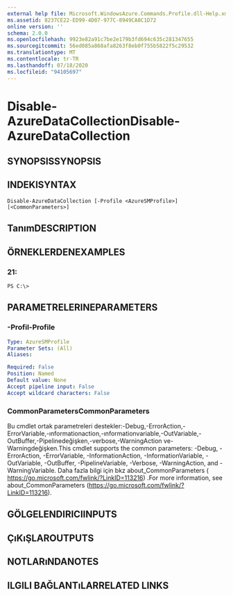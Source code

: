 ```yaml
---
external help file: Microsoft.WindowsAzure.Commands.Profile.dll-Help.xml
ms.assetid: 8237CE22-ED99-4D07-977C-8949CA8C1D72
online version: ''
schema: 2.0.0
ms.openlocfilehash: 9923e82a91c7be2e179b3fd694c635c281347655
ms.sourcegitcommit: 56ed085a868afa8263f8eb0f755b5822f5c29532
ms.translationtype: MT
ms.contentlocale: tr-TR
ms.lasthandoff: 07/18/2020
ms.locfileid: "94105697"
---
```

# <span data-ttu-id="6ed8c-101">Disable-AzureDataCollection</span><span class="sxs-lookup"><span data-stu-id="6ed8c-101">Disable-AzureDataCollection</span></span>

## <span data-ttu-id="6ed8c-102">SYNOPSIS</span><span class="sxs-lookup"><span data-stu-id="6ed8c-102">SYNOPSIS</span></span>

## <span data-ttu-id="6ed8c-103">INDEKI</span><span class="sxs-lookup"><span data-stu-id="6ed8c-103">SYNTAX</span></span>

```
Disable-AzureDataCollection [-Profile <AzureSMProfile>] [<CommonParameters>]
```

## <span data-ttu-id="6ed8c-104">Tanım</span><span class="sxs-lookup"><span data-stu-id="6ed8c-104">DESCRIPTION</span></span>

## <span data-ttu-id="6ed8c-105">ÖRNEKLERDEN</span><span class="sxs-lookup"><span data-stu-id="6ed8c-105">EXAMPLES</span></span>

### <span data-ttu-id="6ed8c-106">2</span><span class="sxs-lookup"><span data-stu-id="6ed8c-106">1:</span></span>
```
PS C:\>
```

## <span data-ttu-id="6ed8c-107">PARAMETRELERINE</span><span class="sxs-lookup"><span data-stu-id="6ed8c-107">PARAMETERS</span></span>

### <span data-ttu-id="6ed8c-108">-Profil</span><span class="sxs-lookup"><span data-stu-id="6ed8c-108">-Profile</span></span>
```yaml
Type: AzureSMProfile
Parameter Sets: (All)
Aliases: 

Required: False
Position: Named
Default value: None
Accept pipeline input: False
Accept wildcard characters: False
```

### <span data-ttu-id="6ed8c-109">CommonParameters</span><span class="sxs-lookup"><span data-stu-id="6ed8c-109">CommonParameters</span></span>
<span data-ttu-id="6ed8c-110">Bu cmdlet ortak parametreleri destekler:-Debug,-ErrorAction,-ErrorVariable,-ınformationaction,-ınformationvariable,-OutVariable,-OutBuffer,-Pipelinedeğişken,-verbose,-WarningAction ve-Warningdeğişken.</span><span class="sxs-lookup"><span data-stu-id="6ed8c-110">This cmdlet supports the common parameters: -Debug, -ErrorAction, -ErrorVariable, -InformationAction, -InformationVariable, -OutVariable, -OutBuffer, -PipelineVariable, -Verbose, -WarningAction, and -WarningVariable.</span></span> <span data-ttu-id="6ed8c-111">Daha fazla bilgi için bkz about_CommonParameters ( https://go.microsoft.com/fwlink/?LinkID=113216) .</span><span class="sxs-lookup"><span data-stu-id="6ed8c-111">For more information, see about_CommonParameters (https://go.microsoft.com/fwlink/?LinkID=113216).</span></span>

## <span data-ttu-id="6ed8c-112">GÖLGELENDIRICI</span><span class="sxs-lookup"><span data-stu-id="6ed8c-112">INPUTS</span></span>

## <span data-ttu-id="6ed8c-113">ÇıKıŞLAR</span><span class="sxs-lookup"><span data-stu-id="6ed8c-113">OUTPUTS</span></span>

## <span data-ttu-id="6ed8c-114">NOTLARıNDA</span><span class="sxs-lookup"><span data-stu-id="6ed8c-114">NOTES</span></span>

## <span data-ttu-id="6ed8c-115">ILGILI BAĞLANTıLAR</span><span class="sxs-lookup"><span data-stu-id="6ed8c-115">RELATED LINKS</span></span>


